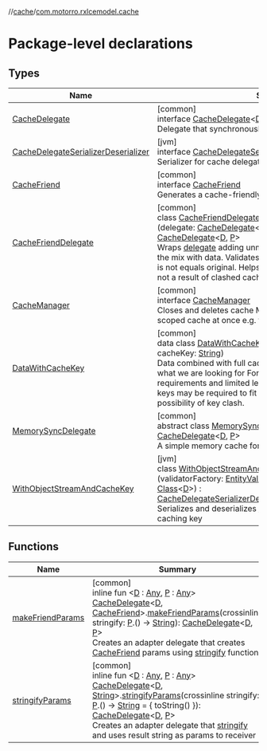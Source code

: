 //[cache](../../index.md)/[com.motorro.rxlcemodel.cache](index.md)

# Package-level declarations

## Types

| Name | Summary |
|---|---|
| [CacheDelegate](-cache-delegate/index.md) | [common]<br>interface [CacheDelegate](-cache-delegate/index.md)&lt;[D](-cache-delegate/index.md) : [Any](https://kotlinlang.org/api/latest/jvm/stdlib/kotlin/-any/index.html), [P](-cache-delegate/index.md) : [Any](https://kotlinlang.org/api/latest/jvm/stdlib/kotlin/-any/index.html)&gt;<br>Delegate that synchronously performs caching operations |
| [CacheDelegateSerializerDeserializer](-cache-delegate-serializer-deserializer/index.md) | [jvm]<br>interface [CacheDelegateSerializerDeserializer](-cache-delegate-serializer-deserializer/index.md)&lt;[D](-cache-delegate-serializer-deserializer/index.md) : [Any](https://kotlinlang.org/api/latest/jvm/stdlib/kotlin/-any/index.html)&gt;<br>Serializer for cache delegates |
| [CacheFriend](-cache-friend/index.md) | [common]<br>interface [CacheFriend](-cache-friend/index.md)<br>Generates a cache-friendly key value for parameters |
| [CacheFriendDelegate](-cache-friend-delegate/index.md) | [common]<br>class [CacheFriendDelegate](-cache-friend-delegate/index.md)&lt;[D](-cache-friend-delegate/index.md) : [Any](https://kotlinlang.org/api/latest/jvm/stdlib/kotlin/-any/index.html), [P](-cache-friend-delegate/index.md) : [CacheFriend](-cache-friend/index.md)&gt;(delegate: [CacheDelegate](-cache-delegate/index.md)&lt;[DataWithCacheKey](-data-with-cache-key/index.md)&lt;[D](-cache-friend-delegate/index.md)&gt;, [P](-cache-friend-delegate/index.md)&gt;) : [CacheDelegate](-cache-delegate/index.md)&lt;[D](-cache-friend-delegate/index.md), [P](-cache-friend-delegate/index.md)&gt; <br>Wraps [delegate](../../../cache/com.motorro.rxlcemodel.cache/-cache-friend-delegate/delegate.md) adding unmodified [CacheFriend.cacheKey](-cache-friend/cache-key.md) to the mix with data. Validates that key on [get](-cache-friend-delegate/get.md) and returns null if it is not equals original. Helps to make sure the data returned is not a result of clashed cache key. |
| [CacheManager](-cache-manager/index.md) | [common]<br>interface [CacheManager](-cache-manager/index.md)<br>Closes and deletes cache May be used to close or delete all scoped cache at once e.g. for current user |
| [DataWithCacheKey](-data-with-cache-key/index.md) | [common]<br>data class [DataWithCacheKey](-data-with-cache-key/index.md)&lt;[D](-data-with-cache-key/index.md) : [Any](https://kotlinlang.org/api/latest/jvm/stdlib/kotlin/-any/index.html)&gt;(val data: [D](-data-with-cache-key/index.md), val cacheKey: [String](https://kotlinlang.org/api/latest/jvm/stdlib/kotlin/-string/index.html))<br>Data combined with full cached key to validate we get exactly what we are looking for For example, DiskLruCache has strict requirements and limited length of a cache key and hashing of keys may be required to fit into requirements - thus there is a possibility of key clash. |
| [MemorySyncDelegate](-memory-sync-delegate/index.md) | [common]<br>abstract class [MemorySyncDelegate](-memory-sync-delegate/index.md)&lt;[D](-memory-sync-delegate/index.md) : [Any](https://kotlinlang.org/api/latest/jvm/stdlib/kotlin/-any/index.html), [P](-memory-sync-delegate/index.md) : [Any](https://kotlinlang.org/api/latest/jvm/stdlib/kotlin/-any/index.html)&gt; : [CacheDelegate](-cache-delegate/index.md)&lt;[D](-memory-sync-delegate/index.md), [P](-memory-sync-delegate/index.md)&gt; <br>A simple memory cache for cache-service |
| [WithObjectStreamAndCacheKey](-with-object-stream-and-cache-key/index.md) | [jvm]<br>class [WithObjectStreamAndCacheKey](-with-object-stream-and-cache-key/index.md)&lt;[D](-with-object-stream-and-cache-key/index.md) : [Serializable](https://docs.oracle.com/javase/8/docs/api/java/io/Serializable.html)&gt;(validatorFactory: [EntityValidatorFactory](../com.motorro.rxlcemodel.cache.entity/-entity-validator-factory/index.md), dataClass: [Class](https://docs.oracle.com/javase/8/docs/api/java/lang/Class.html)&lt;[D](-with-object-stream-and-cache-key/index.md)&gt;) : [CacheDelegateSerializerDeserializer](-cache-delegate-serializer-deserializer/index.md)&lt;[DataWithCacheKey](-data-with-cache-key/index.md)&lt;[D](-with-object-stream-and-cache-key/index.md)&gt;&gt; <br>Serializes and deserializes [Serializable](https://docs.oracle.com/javase/8/docs/api/java/io/Serializable.html) objects along with their caching key |

## Functions

| Name | Summary |
|---|---|
| [makeFriendParams](make-friend-params.md) | [common]<br>inline fun &lt;[D](make-friend-params.md) : [Any](https://kotlinlang.org/api/latest/jvm/stdlib/kotlin/-any/index.html), [P](make-friend-params.md) : [Any](https://kotlinlang.org/api/latest/jvm/stdlib/kotlin/-any/index.html)&gt; [CacheDelegate](-cache-delegate/index.md)&lt;[D](make-friend-params.md), [CacheFriend](-cache-friend/index.md)&gt;.[makeFriendParams](make-friend-params.md)(crossinline stringify: [P](make-friend-params.md).() -&gt; [String](https://kotlinlang.org/api/latest/jvm/stdlib/kotlin/-string/index.html)): [CacheDelegate](-cache-delegate/index.md)&lt;[D](make-friend-params.md), [P](make-friend-params.md)&gt;<br>Creates an adapter delegate that creates [CacheFriend](-cache-friend/index.md) params using [stringify](make-friend-params.md) function |
| [stringifyParams](stringify-params.md) | [common]<br>inline fun &lt;[D](stringify-params.md) : [Any](https://kotlinlang.org/api/latest/jvm/stdlib/kotlin/-any/index.html), [P](stringify-params.md) : [Any](https://kotlinlang.org/api/latest/jvm/stdlib/kotlin/-any/index.html)&gt; [CacheDelegate](-cache-delegate/index.md)&lt;[D](stringify-params.md), [String](https://kotlinlang.org/api/latest/jvm/stdlib/kotlin/-string/index.html)&gt;.[stringifyParams](stringify-params.md)(crossinline stringify: [P](stringify-params.md).() -&gt; [String](https://kotlinlang.org/api/latest/jvm/stdlib/kotlin/-string/index.html) = { toString() }): [CacheDelegate](-cache-delegate/index.md)&lt;[D](stringify-params.md), [P](stringify-params.md)&gt;<br>Creates an adapter delegate that [stringify](stringify-params.md) and uses result string as params to receiver |
